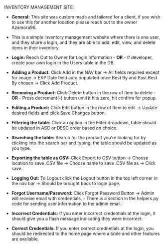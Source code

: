 INVENTORY MANAGEMENT SITE:

- **General:** This site was custom made and tailored for a client, if you wish to use this for another location please reach out to the owner Azamora96. 
- This is a simple inventory management website where there is one user, and they share a login, and they are able to add, edit, view, and delete items in their inventory.

- **Login:** Reach Out to Owner for Login Information - **OR** -  If developer, create your own login in the Users table in the DB.
  
- **Adding a Product:** Click Add in the NAV bar -> All fields required except for image -> EXP Date field auto populated once Best By and Past Best By chosen -> Click Add Product.
  
- **Removing a Product:** Click Delete button in the row of Item to delete - **OR** - Press decrement(-) button until it hits zero, hit confirm for popup.
  
- **Editing a Product:** Click Edit button in the row of Item to edit -> Update desired fields and click Save Changes button.

- **Filtering the table:** Click an option in the Filter dropdown, table should be updated in ASC or DESC order based on choice.

- **Searching the table:** Search for the product you're looking for by clicking into the search bar and typing, the table should be updated as you type.

- **Exporting the table as CSV:** Click Export to CSV button -> Choose location to save .CSV file -> Choose name to save .CSV file as -> Click save.

- **Logging Out:** To Logout click the Logout button in the top left corner in the nav bar -> Should be brought back to login page.

- **Forgot Username/Password:** Click Forgot Password Button -> Admin will receive email with credentials. - There is a section in the helpers.py code for sending user information to the admin email.

- **Incorrect Credentials:** If you enter incorrect credentials at the login, it should give you a flash message indicating they were incorrect.

- **Correct Credentials:** If you enter correct crednetials at the login, you should be redirected to the home page where a table and other features are available. 
